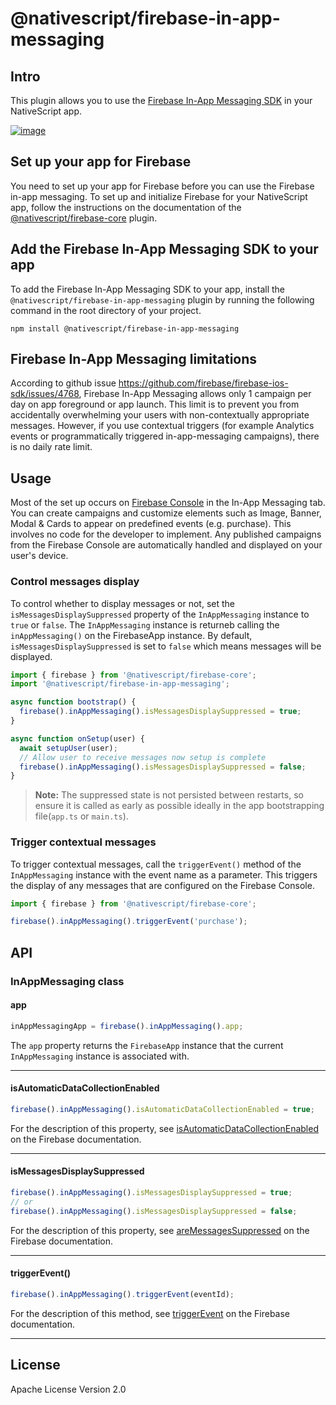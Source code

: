 # @nativescript/firebase-in-app-messaging

## Intro

This plugin allows you to use the [Firebase In-App Messaging SDK](https://firebase.google.com/docs/in-app-messaging) in your NativeScript app.

[![image](https://img.youtube.com/vi/5MRKpvKV2pg/hqdefault.jpg)](https://www.youtube.com/watch?v=5MRKpvKV2pg)

## Set up your app for Firebase

You need to set up your app for Firebase before you can use the Firebase in-app messaging. To set up and initialize Firebase for your NativeScript app, follow the instructions on the documentation of the [@nativescript/firebase-core](../firebase-core/) plugin.


## Add the Firebase In-App Messaging SDK to your app

To add the Firebase In-App Messaging SDK to your app, install the `@nativescript/firebase-in-app-messaging` plugin by running the following command in the root directory of your project.

```cli
npm install @nativescript/firebase-in-app-messaging
```
## Firebase In-App Messaging limitations


According to github issue https://github.com/firebase/firebase-ios-sdk/issues/4768, Firebase In-App Messaging allows only 1 campaign per day on app foreground or app launch. This limit is to prevent you from accidentally overwhelming your users with non-contextually appropriate messages. However, if you use contextual triggers (for example Analytics events or programmatically triggered in-app-messaging campaigns), there is no daily rate limit.

## Usage

Most of the set up occurs on [Firebase Console](https://console.firebase.google.com/u/0/project/_/inappmessaging) in the In-App Messaging tab. You can create campaigns and customize elements such as Image, Banner, Modal & Cards to appear on predefined events (e.g. purchase). This involves no code for the developer to implement. Any published campaigns from the Firebase Console are automatically handled and displayed on your user's device.

### Control messages display

To control whether to display messages or not, set the `isMessagesDisplaySuppressed` property of the `InAppMessaging` instance to `true` or `false`. The `InAppMessaging` instance is returneb calling the `inAppMessaging()` on the FirebaseApp instance. By default, `isMessagesDisplaySuppressed` is set to `false` which means messages will be displayed.

```ts
import { firebase } from '@nativescript/firebase-core';
import '@nativescript/firebase-in-app-messaging';

async function bootstrap() {
  firebase().inAppMessaging().isMessagesDisplaySuppressed = true;
}

async function onSetup(user) {
  await setupUser(user);
  // Allow user to receive messages now setup is complete
  firebase().inAppMessaging().isMessagesDisplaySuppressed = false;
}
```
> **Note:** The suppressed state is not persisted between restarts, so ensure it is called as early as possible ideally in the app bootstrapping file(`app.ts` or `main.ts`).

### Trigger contextual messages

To trigger contextual messages, call the `triggerEvent()` method of the `InAppMessaging` instance with the event name as a parameter. This triggers the display of any messages that are configured on the Firebase Console.
```ts
import { firebase } from '@nativescript/firebase-core';

firebase().inAppMessaging().triggerEvent('purchase');
```

## API

### InAppMessaging class

#### app
```ts
inAppMessagingApp = firebase().inAppMessaging().app;
```

The `app` property returns the `FirebaseApp` instance that the current `InAppMessaging` instance is associated with.


---
#### isAutomaticDataCollectionEnabled
```ts
firebase().inAppMessaging().isAutomaticDataCollectionEnabled = true;
```

For the description of this property, see [isAutomaticDataCollectionEnabled](https://firebase.google.com/docs/reference/android/com/google/firebase/inappmessaging/FirebaseInAppMessaging#isAutomaticDataCollectionEnabled()) on the Firebase documentation.

---
#### isMessagesDisplaySuppressed
```ts
firebase().inAppMessaging().isMessagesDisplaySuppressed = true;
// or
firebase().inAppMessaging().isMessagesDisplaySuppressed = false;
```

For the description of this property, see [areMessagesSuppressed](https://firebase.google.com/docs/reference/android/com/google/firebase/inappmessaging/FirebaseInAppMessaging#areMessagesSuppressed()) on the Firebase documentation.

---
#### triggerEvent()
```ts
firebase().inAppMessaging().triggerEvent(eventId);
```
For the description of this method, see [triggerEvent](https://firebase.google.com/docs/reference/android/com/google/firebase/inappmessaging/FirebaseInAppMessaging#triggerEvent(java.lang.String)) on the Firebase documentation.

---


## License

Apache License Version 2.0

